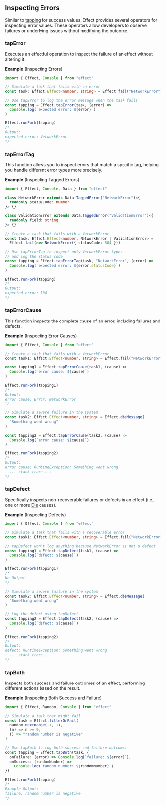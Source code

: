 ## Inspecting Errors

Similar to [tapping](/docs/getting-started/building-pipelines/#tap) for success values, Effect provides several operators for inspecting error values.
These operators allow developers to observe failures or underlying issues without modifying the outcome.

### tapError

Executes an effectful operation to inspect the failure of an effect without altering it.

**Example** (Inspecting Errors)

```ts twoslash
import { Effect, Console } from "effect"

// Simulate a task that fails with an error
const task: Effect.Effect<number, string> = Effect.fail("NetworkError")

// Use tapError to log the error message when the task fails
const tapping = Effect.tapError(task, (error) =>
  Console.log(`expected error: ${error}`)
)

Effect.runFork(tapping)
/*
Output:
expected error: NetworkError
*/
```

### tapErrorTag

This function allows you to inspect errors that match a specific tag, helping you handle different error types more precisely.

**Example** (Inspecting Tagged Errors)

```ts twoslash
import { Effect, Console, Data } from "effect"

class NetworkError extends Data.TaggedError("NetworkError")<{
  readonly statusCode: number
}> {}

class ValidationError extends Data.TaggedError("ValidationError")<{
  readonly field: string
}> {}

// Create a task that fails with a NetworkError
const task: Effect.Effect<number, NetworkError | ValidationError> =
  Effect.fail(new NetworkError({ statusCode: 504 }))

// Use tapErrorTag to inspect only NetworkError types
// and log the status code
const tapping = Effect.tapErrorTag(task, "NetworkError", (error) =>
  Console.log(`expected error: ${error.statusCode}`)
)

Effect.runFork(tapping)
/*
Output:
expected error: 504
*/
```

### tapErrorCause

This function inspects the complete cause of an error, including failures and defects.

**Example** (Inspecting Error Causes)

```ts twoslash
import { Effect, Console } from "effect"

// Create a task that fails with a NetworkError
const task1: Effect.Effect<number, string> = Effect.fail("NetworkError")

const tapping1 = Effect.tapErrorCause(task1, (cause) =>
  Console.log(`error cause: ${cause}`)
)

Effect.runFork(tapping1)
/*
Output:
error cause: Error: NetworkError
*/

// Simulate a severe failure in the system
const task2: Effect.Effect<number, string> = Effect.dieMessage(
  "Something went wrong"
)

const tapping2 = Effect.tapErrorCause(task2, (cause) =>
  Console.log(`error cause: ${cause}`)
)

Effect.runFork(tapping2)
/*
Output:
error cause: RuntimeException: Something went wrong
  ... stack trace ...
*/
```

### tapDefect

Specifically inspects non-recoverable failures or defects in an effect (i.e., one or more [Die](/docs/data-types/cause/#die) causes).

**Example** (Inspecting Defects)

```ts twoslash
import { Effect, Console } from "effect"

// Simulate a task that fails with a recoverable error
const task1: Effect.Effect<number, string> = Effect.fail("NetworkError")

// tapDefect won't log anything because NetworkError is not a defect
const tapping1 = Effect.tapDefect(task1, (cause) =>
  Console.log(`defect: ${cause}`)
)

Effect.runFork(tapping1)
/*
No Output
*/

// Simulate a severe failure in the system
const task2: Effect.Effect<number, string> = Effect.dieMessage(
  "Something went wrong"
)

// Log the defect using tapDefect
const tapping2 = Effect.tapDefect(task2, (cause) =>
  Console.log(`defect: ${cause}`)
)

Effect.runFork(tapping2)
/*
Output:
defect: RuntimeException: Something went wrong
  ... stack trace ...
*/
```

### tapBoth

Inspects both success and failure outcomes of an effect, performing different actions based on the result.

**Example** (Inspecting Both Success and Failure)

```ts twoslash
import { Effect, Random, Console } from "effect"

// Simulate a task that might fail
const task = Effect.filterOrFail(
  Random.nextRange(-1, 1),
  (n) => n >= 0,
  () => "random number is negative"
)

// Use tapBoth to log both success and failure outcomes
const tapping = Effect.tapBoth(task, {
  onFailure: (error) => Console.log(`failure: ${error}`),
  onSuccess: (randomNumber) =>
    Console.log(`random number: ${randomNumber}`)
})

Effect.runFork(tapping)
/*
Example Output:
failure: random number is negative
*/
```
